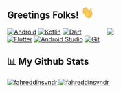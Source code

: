 
<h2> Greetings Folks! <img src="https://raw.githubusercontent.com/ABSphreak/ABSphreak/master/gifs/Hi.gif" width="30px"></h2>

<img align="right" src="https://media.giphy.com/media/Y4bzv6DYbYzy8jDnoW/giphy.gif" width='272'/>

<p>
<a href="#"><img alt="Android" src="https://img.shields.io/badge/Android-3DDC84?logo=android&logoColor=white"></a>
<a href="https://github.com/search?l=&q=fahreddinsvndr+language%3AKotlin&type=users"><img alt="Kotlin" src="https://img.shields.io/badge/Kotlin-0095D5.svg?logo=Kotlin&logoColor=white"></a>
<a href="https://github.com/search?l=&q=fahreddinsvndr+language%3AKotlin&type=users"><img alt="Dart" src="https://img.shields.io/badge/Dart-15A6C4.svg?logo=dart&logoColor=white"></a>
<a href="#"><img alt="Flutter" src="https://img.shields.io/badge/Flutter-02569B.svg?logo=flutter&logoColor=white"></a>
<a href="#"><img alt="Android Studio" src="https://img.shields.io/badge/Android%20Studio-008678.svg?logo=android-studio&logoColor=white"></a>
<a href="#"><img alt="Git" src="https://img.shields.io/badge/Git-F05033.svg?logo=git&logoColor=white"></a>



## 📊 My Github Stats

<a href="https://github.com/fahreddinsvndr">
  <img height="165em" align="center" src="https://github-readme-stats.vercel.app/api?username=fahreddinsvndr&show_icons=true&locale=en&theme=algolia&include_all_commits=true&count_private=true" alt="fahreddinsvndr"/>
  <img height="165em" align="center" src="https://github-readme-stats.vercel.app/api/top-langs?username=fahreddinsvndr&show_icons=true&locale=en&layout=compact&langs_count=8&theme=algolia" alt="fahreddinsvndr"/>
</a>
</p>

